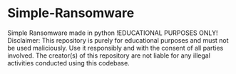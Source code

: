 # Simple-Ransomware
Simple Ransomware made in python !EDUCATIONAL PURPOSES ONLY!
Disclaimer: This repository is purely for educational purposes and must not be used maliciously. Use it responsibly and with the consent of all parties involved. The creator(s) of this repository are not liable for any illegal activities conducted using this codebase.

